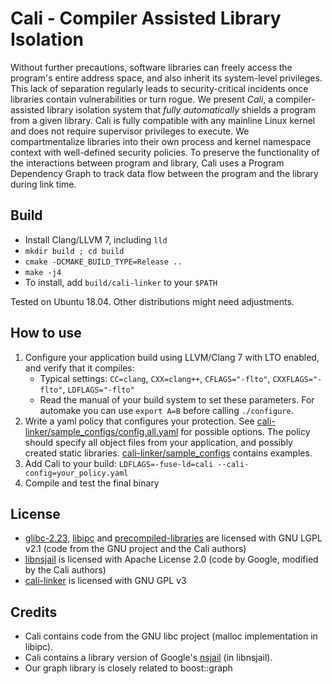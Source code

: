Cali - Compiler Assisted Library Isolation
==========================================

Without further precautions, software libraries can freely access the program's entire address space, and also inherit its system-level privileges.
This lack of separation regularly leads to security-critical incidents once libraries contain vulnerabilities or turn rogue.
We present *Cali*, a compiler-assisted library isolation system that *fully automatically* shields a program from a given library.
Cali is fully compatible with any mainline Linux kernel and does not require supervisor privileges to execute.
We compartmentalize libraries into their own process and kernel namespace context with well-defined security policies.
To preserve the functionality of the interactions between program and library, Cali uses a Program Dependency Graph to track data flow between the program and the library during link time.


Build
-----
- Install Clang/LLVM 7, including `lld`
- `mkdir build ; cd build` 
- `cmake -DCMAKE_BUILD_TYPE=Release ..`
- `make -j4`
- To install, add `build/cali-linker` to your `$PATH`

Tested on Ubuntu 18.04. Other distributions might need adjustments.


How to use
----------

1. Configure your application build using LLVM/Clang 7 with LTO enabled, and verify that it compiles:
   - Typical settings: `CC=clang`, `CXX=clang++`, `CFLAGS="-flto"`, `CXXFLAGS="-flto"`, `LDFLAGS="-flto"`
   - Read the manual of your build system to set these parameters. 
     For automake you can use `export A=B` before calling `./configure`. 
2. Write a yaml policy that configures your protection. See [cali-linker/sample_configs/config.all.yaml](cali-linker/sample_configs/config.all.yaml) 
   for possible options.
   The policy should specify all object files from your application, and possibly created static libraries.
   [cali-linker/sample_configs](cali-linker/sample_configs) contains examples.
3. Add Cali to your build: `LDFLAGS=-fuse-ld=cali --cali-config=your_policy.yaml`
4. Compile and test the final binary



License
-------
- [glibc-2.23](glibc-2.23), [libipc](libipc) and [precompiled-libraries](precompiled-libraries) are licensed with GNU LGPL v2.1 (code from the GNU project and the Cali authors)
- [libnsjail](libnsjail) is licensed with Apache License 2.0 (code by Google, modified by the Cali authors)
- [cali-linker](cali-linker) is licensed with GNU GPL v3



Credits
-------
- Cali contains code from the GNU libc project (malloc implementation in libipc). 
- Cali contains a library version of Google's [nsjail](https://github.com/google/nsjail) (in libnsjail).
- Our graph library is closely related to boost::graph 
